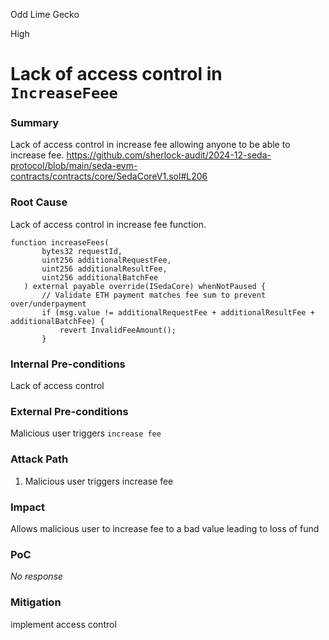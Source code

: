 Odd Lime Gecko

High

# Lack of access control in `IncreaseFeee`

### Summary

Lack of access control in increase fee allowing anyone to be able to increase fee.
https://github.com/sherlock-audit/2024-12-seda-protocol/blob/main/seda-evm-contracts/contracts/core/SedaCoreV1.sol#L206

### Root Cause

Lack of access control in increase fee function.

 ```solidity
function increaseFees(
        bytes32 requestId,
        uint256 additionalRequestFee,
        uint256 additionalResultFee,
        uint256 additionalBatchFee
    ) external payable override(ISedaCore) whenNotPaused {
        // Validate ETH payment matches fee sum to prevent over/underpayment
        if (msg.value != additionalRequestFee + additionalResultFee + additionalBatchFee) {
            revert InvalidFeeAmount();
        }
```

### Internal Pre-conditions

Lack of access control

### External Pre-conditions

Malicious user triggers `increase fee`

### Attack Path

1. Malicious user triggers increase fee

### Impact

Allows malicious user to increase fee to a bad value leading to loss of fund

### PoC

_No response_

### Mitigation

implement access  control
